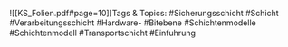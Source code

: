 
![[KS_Folien.pdf#page=10]]Tags & Topics:
   #Sicherungsschicht
   #Schicht
   #Verarbeitungsschicht
   #Hardware-
   #Bitebene
   #Schichtenmodelle
   #Schichtenmodell
   #Transportschicht
   #Einfuhrung
